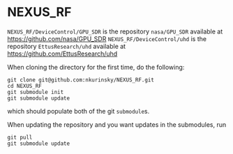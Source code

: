 # NEXUS_RF
`NEXUS_RF/DeviceControl/GPU_SDR` is the repository `nasa/GPU_SDR` available at https://github.com/nasa/GPU_SDR
`NEXUS_RF/DeviceControl/uhd` is the repository `EttusResearch/uhd` available at https://github.com/EttusResearch/uhd

When cloning the directory for the first time, do the following:
```
git clone git@github.com:nkurinsky/NEXUS_RF.git
cd NEXUS_RF
git submodule init
git submodule update
```
which should populate both of the git `submodule`s.

When updating the repository and you want updates in the submodules, run
```
git pull
git submodule update
```
